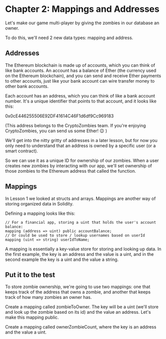# Chapter 2: Mappings and Addresses
Let's make our game multi-player by giving the zombies in our database an owner.

To do this, we'll need 2 new data types: mapping and address.

## Addresses
The Ethereum blockchain is made up of accounts, which you can think of like bank accounts. An account has a balance of Ether (the currency used on the Ethereum blockchain), and you can send and receive Ether payments to other accounts, just like your bank account can wire transfer money to other bank accounts.

Each account has an address, which you can think of like a bank account number. It's a unique identifier that points to that account, and it looks like this:

0x0cE446255506E92DF41614C46F1d6df9Cc969183

(This address belongs to the CryptoZombies team. If you're enjoying CryptoZombies, you can send us some Ether! 😉 )

We'll get into the nitty gritty of addresses in a later lesson, but for now you only need to understand that an address is owned by a specific user (or a smart contract).

So we can use it as a unique ID for ownership of our zombies. When a user creates new zombies by interacting with our app, we'll set ownership of those zombies to the Ethereum address that called the function.

## Mappings
In Lesson 1 we looked at structs and arrays. Mappings are another way of storing organized data in Solidity.

Defining a mapping looks like this:
```
// For a financial app, storing a uint that holds the user's account balance:
mapping (address => uint) public accountBalance;
// Or could be used to store / lookup usernames based on userId
mapping (uint => string) userIdToName;
```
A mapping is essentially a key-value store for storing and looking up data. In the first example, the key is an address and the value is a uint, and in the second example the key is a uint and the value a string.

## Put it to the test
To store zombie ownership, we're going to use two mappings: one that keeps track of the address that owns a zombie, and another that keeps track of how many zombies an owner has.

Create a mapping called zombieToOwner. The key will be a uint (we'll store and look up the zombie based on its id) and the value an address. Let's make this mapping public.

Create a mapping called ownerZombieCount, where the key is an address and the value a uint.